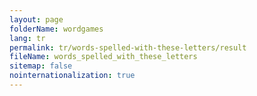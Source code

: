 ```yaml
---
layout: page
folderName: wordgames
lang: tr
permalink: tr/words-spelled-with-these-letters/result
fileName: words_spelled_with_these_letters
sitemap: false
nointernationalization: true
---
```

